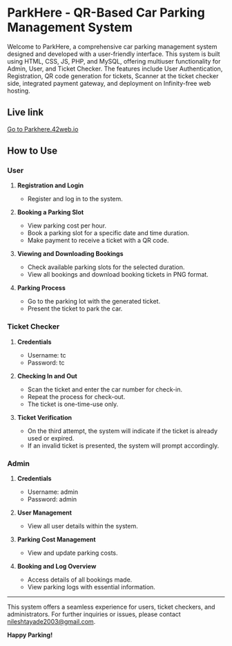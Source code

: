 # ParkHere - QR-Based Car Parking Management System

Welcome to ParkHere, a comprehensive car parking management system designed and developed with a user-friendly interface. This system is built using HTML, CSS, JS, PHP, and MySQL, offering multiuser functionality for Admin, User, and Ticket Checker. The features include User Authentication, Registration, QR code generation for tickets, Scanner at the ticket checker side, integrated payment gateway, and deployment on Infinity-free web hosting.

## Live link
 <a href="https://parkhere.42web.io">Go to Parkhere.42web.io</a>
 
## How to Use

### User
1. **Registration and Login**
   - Register and log in to the system.
   
2. **Booking a Parking Slot**
   - View parking cost per hour.
   - Book a parking slot for a specific date and time duration.
   - Make payment to receive a ticket with a QR code.

3. **Viewing and Downloading Bookings**
   - Check available parking slots for the selected duration.
   - View all bookings and download booking tickets in PNG format.

4. **Parking Process**
   - Go to the parking lot with the generated ticket.
   - Present the ticket to park the car.

### Ticket Checker
1. **Credentials**
   - Username: tc
   - Password: tc

2. **Checking In and Out**
   - Scan the ticket and enter the car number for check-in.
   - Repeat the process for check-out.
   - The ticket is one-time-use only.

3. **Ticket Verification**
   - On the third attempt, the system will indicate if the ticket is already used or expired.
   - If an invalid ticket is presented, the system will prompt accordingly.

### Admin
1. **Credentials**
   - Username: admin
   - Password: admin

2. **User Management**
   - View all user details within the system.

3. **Parking Cost Management**
   - View and update parking costs.

4. **Booking and Log Overview**
   - Access details of all bookings made.
   - View parking logs with essential information.

---

This system offers a seamless experience for users, ticket checkers, and administrators. For further inquiries or issues, please contact  [nileshtayade2003@gmail.com](nileshtayade2003@gmail.com).

**Happy Parking!**
